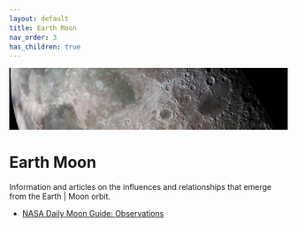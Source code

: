 ```yaml
---
layout: default
title: Earth Moon
nav_order: 3
has_children: true
---
```

![](assets/moon-banner2.jpg)
# Earth Moon

Information and articles on the influences and relationships that emerge from the Earth | Moon orbit.

- [NASA Daily Moon Guide: Observations](https://moon.nasa.gov/moon-observation/daily-moon-guide/?intent=021)

